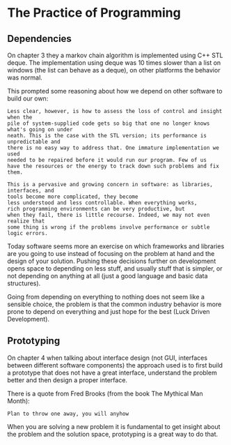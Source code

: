 # The Practice of Programming

## Dependencies

On chapter 3 they a markov chain algorithm is implemented
using C++ STL deque. The implementation using deque was
10 times slower than a list on windows (the list can
behave as a deque), on other platforms the behavior
was normal.

This prompted some reasoning about how we depend on other
software to build our own:

```
Less clear, however, is how to assess the loss of control and insight when the
pile of system-supplied code gets so big that one no longer knows what's going on under­
neath. This is the case with the STL version; its performance is unpredictable and
there is no easy way to address that. One immature implementation we used
needed to be repaired before it would run our program. Few of us
have the resources or the energy to track down such problems and fix them.

This is a pervasive and growing concern in software: as libraries, interfaces, and
tools become more complicated, they become
less understood and less controllable. When everything works,
rich programming environments can be very productive, but
when they fail, there is little recourse. Indeed, we may not even realize that
some­ thing is wrong if the problems involve performance or subtle logic errors.
```

Today software seems more an exercise on which frameworks and libraries
are you going to use instead of focusing on the problem at hand
and the design of your solution. Pushing these decisions further on development
opens space to depending on less stuff, and usually stuff that is simpler,
or not depending on anything at all
(just a good language and basic data structures).

Going from depending on everything to nothing does not seem like a sensible
choice, the problem is that the common industry behavior is more prone to
depend on everything and just hope for the best (Luck Driven Development).

## Prototyping

On chapter 4 when talking about interface design (not GUI, interfaces between
different software components) the approach used is to first build a
prototype that does not have a great interface, understand the problem better
and then design a proper interface.

There is a quote from Fred Brooks (from the book The Mythical Man Month):

```
Plan to throw one away, you will anyhow
```

When you are solving a new problem it is fundamental to get
insight about the problem and the solution space, prototyping is
a great way to do that.
